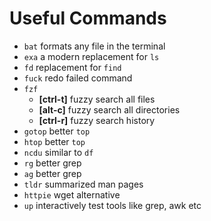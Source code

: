 # Useful Commands

- `bat` formats any file in the terminal
- `exa` a modern replacement for `ls`
- `fd` replacement for `find`
- `fuck` redo failed command
- `fzf`
  - **[ctrl-t]** fuzzy search all files
  - **[alt-c]** fuzzy search all directories
  - **[ctrl-r]** fuzzy search history
- `gotop` better `top`
- `htop` better `top`
- `ncdu` similar to `df`
- `rg` better grep
- `ag` better grep
- `tldr` summarized man pages
- `httpie` wget alternative
- `up` interactively test tools like grep, awk etc
